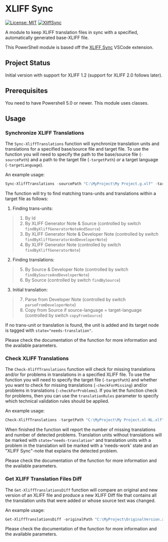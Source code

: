 # XLIFF Sync

[![License: MIT](https://img.shields.io/badge/License-MIT-blue.svg)](https://opensource.org/licenses/MIT)
[![XliffSync](https://img.shields.io/powershellgallery/v/XliffSync.svg?style=flat-square&label=XliffSync)](https://www.powershellgallery.com/packages/XliffSync/)

A module to keep XLIFF translation files in sync with a specified, automatically generated base-XLIFF file.

This PowerShell module is based off the [XLIFF Sync](https://github.com/rvanbekkum/vsc-xliff-sync) VSCode extension.

## Project Status

Initial version with support for XLIFF 1.2 (support for XLIFF 2.0 follows later).

## Prerequisites

You need to have Powershell 5.0 or newer. This module uses classes.

## Usage

### Synchronize XLIFF Translations

The `Sync-XliffTranslations` function will synchronize translation units and translations for a specified base/source file and target file.
To use the function you will need to specify the path to the base/source file (`-sourcePath`) and a path to the target file (`-targetPath`) _or_ a target language (`-targetLanguage`).

An example usage:

```powershell
Sync-XliffTranslations -sourcePath "C:\MyProject\My Project.g.xlf" -targetPath "C:\MyProject\My Project.nl-NL.xlf" -findByXliffGeneratorNoteAndSource -findByXliffGeneratorAndDeveloperNote -findByXliffGeneratorNote -reportProgress
```

The function will try to find matching trans-units and translations within a target file as follows:

1. Finding trans-units:
> 1. By Id
> 2. By XLIFF Generator Note & Source (controlled by switch `findByXliffGeneratorNoteAndSource`)
> 3. By XLIFF Generator Note & Developer Note (controlled by switch `findByXliffGeneratorAndDeveloperNote`)
> 4. By XLIFF Generator Note (controlled by switch `findByXliffGeneratorNote`)

2. Finding translations:
> 5. By Source & Developer Note (controlled by switch `findBySourceAndDeveloperNote`)
> 6. By Source (controlled by switch `findBySource`)

3. Initial translation:
> 7. Parse from Developer Note (controlled by switch `parseFromDeveloperNote`)
> 8. Copy from Source if source-language = target-language (controlled by switch `copyFromSource`)

If no trans-unit or translation is found, the unit is added and its target node is tagged with `state="needs-translation"`.

Please check the documentation of the function for more information and the available parameters.

### Check XLIFF Translations

The `Check-XliffTranslations` function will check for missing translations and/or for problems in translations in a specified XLIFF file.
To use the function you will need to specify the target file (`-targetPath`) and whether you want to check for missing translations (`-checkForMissing`) and/or problems in translations (`-checkForProblems`).
If you let the function check for problems, then you can use the `translationRules` parameter to specify which technical validation rules should be applied.

An example usage:

```powershell
Check-XliffTranslations -targetPath "C:\MyProject\My Project.nl-NL.xlf" -checkForMissing -reportProgress
```

When finished the function will report the number of missing translations and number of detected problems.
Translation units without translations will be marked with `state="needs-translation"` and translation units with a problem in the translation will be marked with a 'needs-work' state and an "XLIFF Sync"-note that explains the detected problem.

Please check the documentation of the function for more information and the available parameters.

### Get XLIFF Translation Files Diff

The `Get-XliffTranslationsDiff` function will compare an original and new version of an XLIFF file and produce a new XLIFF Diff file that contains all the translation units that were added or whose source text was changed.

An example usage:

```powershell
Get-XliffTranslationsDiff -originalPath "C:\MyProject\OriginalVersion.xlf" -newPath "C:\MyProject\NewVersion.xlf" -diffPath "C:\MyProject\Diff.xlf" -reportProgress
```

Please check the documentation of the function for more information and the available parameters.

